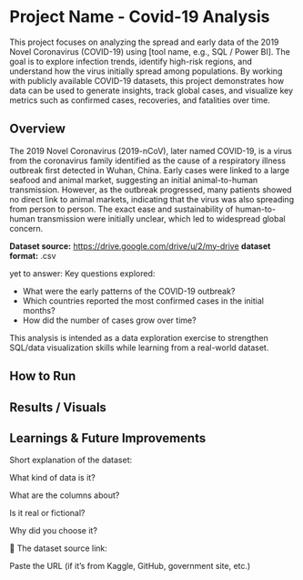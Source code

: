 # Project Name - Covid-19 Analysis
This project focuses on analyzing the spread and early data of the 2019 Novel Coronavirus (COVID-19) using [tool name, e.g., SQL / Power BI]. 
The goal is to explore infection trends, identify high-risk regions, and understand how the virus initially spread among populations.
By working with publicly available COVID-19 datasets, this project demonstrates how data can be used to generate insights, track global cases, and visualize key metrics such as confirmed cases, recoveries, and fatalities over time.

## Overview

The 2019 Novel Coronavirus (2019-nCoV), later named COVID-19, is a virus from the coronavirus family identified as the cause of a respiratory illness outbreak first detected in Wuhan, China.
Early cases were linked to a large seafood and animal market, suggesting an initial animal-to-human transmission. 
However, as the outbreak progressed, many patients showed no direct link to animal markets, indicating that the virus was also spreading from person to person. 
The exact ease and sustainability of human-to-human transmission were initially unclear, which led to widespread global concern.
 
**Dataset source:** https://drive.google.com/drive/u/2/my-drive
**dataset format:** .csv



yet to answer:
Key questions explored:
- What were the early patterns of the COVID-19 outbreak?
- Which countries reported the most confirmed cases in the initial months?
- How did the number of cases grow over time?

This analysis is intended as a data exploration exercise to strengthen SQL/data visualization skills while learning from a real-world dataset.



## How to Run
## Results / Visuals
## Learnings & Future Improvements



Short explanation of the dataset:

What kind of data is it?

What are the columns about?

Is it real or fictional?

Why did you choose it?

🔗 The dataset source link:

Paste the URL (if it’s from Kaggle, GitHub, government site, etc.)
